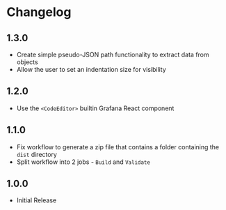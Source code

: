 # Changelog

## 1.3.0

- Create simple pseudo-JSON path functionality to extract data from objects
- Allow the user to set an indentation size for visibility

## 1.2.0

- Use the `<CodeEditor>` builtin Grafana React component

## 1.1.0

- Fix workflow to generate a zip file that contains a folder containing the `dist` directory
- Split workflow into 2 jobs - `Build` and `Validate`

## 1.0.0

- Initial Release